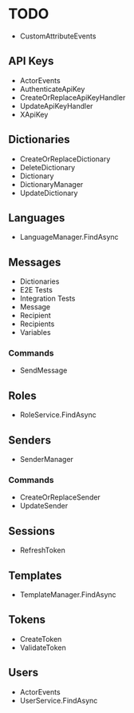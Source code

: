 # TODO

- CustomAttributeEvents

## API Keys

- ActorEvents
- AuthenticateApiKey
- CreateOrReplaceApiKeyHandler
- UpdateApiKeyHandler
- XApiKey
 
## Dictionaries

- CreateOrReplaceDictionary
- DeleteDictionary
- Dictionary
- DictionaryManager
- UpdateDictionary

## Languages

- LanguageManager.FindAsync

## Messages

- Dictionaries
- E2E Tests
- Integration Tests
- Message
- Recipient
- Recipients
- Variables

### Commands

- SendMessage

## Roles

- RoleService.FindAsync

## Senders

- SenderManager

### Commands

- CreateOrReplaceSender
- UpdateSender

## Sessions

- RefreshToken

## Templates

- TemplateManager.FindAsync

## Tokens

- CreateToken
- ValidateToken

## Users

- ActorEvents
- UserService.FindAsync
